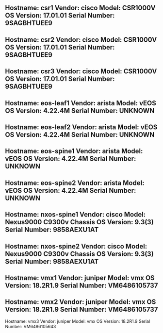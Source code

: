 Hostname:      csr1
Vendor:        cisco
Model:         CSR1000V
OS Version:    17.01.01
Serial Number:  9SAGBHTUEE9
---
Hostname:      csr2
Vendor:        cisco
Model:         CSR1000V
OS Version:    17.01.01
Serial Number:  9SAGBHTUEE9
---
Hostname:      csr3
Vendor:        cisco
Model:         CSR1000V
OS Version:    17.01.01
Serial Number:  9SAGBHTUEE9
---
Hostname:      eos-leaf1
Vendor:        arista
Model:         vEOS
OS Version:    4.22.4M
Serial Number:  UNKNOWN
---
Hostname:      eos-leaf2
Vendor:        arista
Model:         vEOS
OS Version:    4.22.4M
Serial Number:  UNKNOWN
---
Hostname:      eos-spine1
Vendor:        arista
Model:         vEOS
OS Version:    4.22.4M
Serial Number:  UNKNOWN
---
Hostname:      eos-spine2
Vendor:        arista
Model:         vEOS
OS Version:    4.22.4M
Serial Number:  UNKNOWN
---
Hostname:      nxos-spine1
Vendor:        cisco
Model:         Nexus9000 C9300v Chassis
OS Version:    9.3(3)
Serial Number:  9858AEXU1AT
---
Hostname:      nxos-spine2
Vendor:        cisco
Model:         Nexus9000 C9300v Chassis
OS Version:    9.3(3)
Serial Number:  9858AEXU1AT
---
Hostname:      vmx1
Vendor:        juniper
Model:         vmx
OS Version:    18.2R1.9
Serial Number:  VM6486105737
---
Hostname:      vmx2
Vendor:        juniper
Model:         vmx
OS Version:    18.2R1.9
Serial Number:  VM6486105737
---
Hostname:      vmx3
Vendor:        juniper
Model:         vmx
OS Version:    18.2R1.9
Serial Number:  VM6486105643